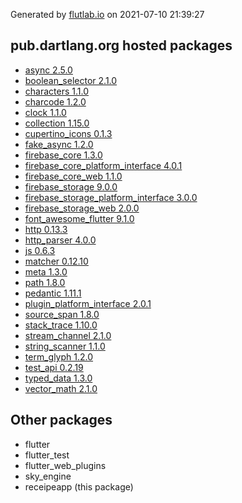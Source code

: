 Generated by [flutlab.io](https://flutlab.io) on 2021-07-10 21:39:27


## pub.dartlang.org hosted packages

 - [async 2.5.0](https://pub.dartlang.org/packages/async/versions/2.5.0)
 - [boolean_selector 2.1.0](https://pub.dartlang.org/packages/boolean_selector/versions/2.1.0)
 - [characters 1.1.0](https://pub.dartlang.org/packages/characters/versions/1.1.0)
 - [charcode 1.2.0](https://pub.dartlang.org/packages/charcode/versions/1.2.0)
 - [clock 1.1.0](https://pub.dartlang.org/packages/clock/versions/1.1.0)
 - [collection 1.15.0](https://pub.dartlang.org/packages/collection/versions/1.15.0)
 - [cupertino_icons 0.1.3](https://pub.dartlang.org/packages/cupertino_icons/versions/0.1.3)
 - [fake_async 1.2.0](https://pub.dartlang.org/packages/fake_async/versions/1.2.0)
 - [firebase_core 1.3.0](https://pub.dartlang.org/packages/firebase_core/versions/1.3.0)
 - [firebase_core_platform_interface 4.0.1](https://pub.dartlang.org/packages/firebase_core_platform_interface/versions/4.0.1)
 - [firebase_core_web 1.1.0](https://pub.dartlang.org/packages/firebase_core_web/versions/1.1.0)
 - [firebase_storage 9.0.0](https://pub.dartlang.org/packages/firebase_storage/versions/9.0.0)
 - [firebase_storage_platform_interface 3.0.0](https://pub.dartlang.org/packages/firebase_storage_platform_interface/versions/3.0.0)
 - [firebase_storage_web 2.0.0](https://pub.dartlang.org/packages/firebase_storage_web/versions/2.0.0)
 - [font_awesome_flutter 9.1.0](https://pub.dartlang.org/packages/font_awesome_flutter/versions/9.1.0)
 - [http 0.13.3](https://pub.dartlang.org/packages/http/versions/0.13.3)
 - [http_parser 4.0.0](https://pub.dartlang.org/packages/http_parser/versions/4.0.0)
 - [js 0.6.3](https://pub.dartlang.org/packages/js/versions/0.6.3)
 - [matcher 0.12.10](https://pub.dartlang.org/packages/matcher/versions/0.12.10)
 - [meta 1.3.0](https://pub.dartlang.org/packages/meta/versions/1.3.0)
 - [path 1.8.0](https://pub.dartlang.org/packages/path/versions/1.8.0)
 - [pedantic 1.11.1](https://pub.dartlang.org/packages/pedantic/versions/1.11.1)
 - [plugin_platform_interface 2.0.1](https://pub.dartlang.org/packages/plugin_platform_interface/versions/2.0.1)
 - [source_span 1.8.0](https://pub.dartlang.org/packages/source_span/versions/1.8.0)
 - [stack_trace 1.10.0](https://pub.dartlang.org/packages/stack_trace/versions/1.10.0)
 - [stream_channel 2.1.0](https://pub.dartlang.org/packages/stream_channel/versions/2.1.0)
 - [string_scanner 1.1.0](https://pub.dartlang.org/packages/string_scanner/versions/1.1.0)
 - [term_glyph 1.2.0](https://pub.dartlang.org/packages/term_glyph/versions/1.2.0)
 - [test_api 0.2.19](https://pub.dartlang.org/packages/test_api/versions/0.2.19)
 - [typed_data 1.3.0](https://pub.dartlang.org/packages/typed_data/versions/1.3.0)
 - [vector_math 2.1.0](https://pub.dartlang.org/packages/vector_math/versions/2.1.0)

## Other packages

 - flutter
 - flutter_test
 - flutter_web_plugins
 - sky_engine
 - receipeapp (this package)

